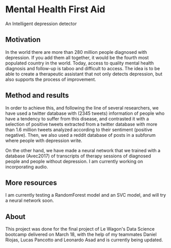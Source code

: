 # Mental Health First Aid

An Intelligent depression detector


## Motivation

In the world there are more than 280 million people diagnosed with depression. If you add them all together, it would be the fourth most populated country in the world. Today, access to quality mental health diagnosis and follow-up is taboo and difficult to access. The idea is to be able to create a therapeutic assistant that not only detects depression, but also supports the process of improvement.


## Method and results

In order to achieve this, and following the line of several researchers, we have used a twitter database with (2345 tweets) information of people who have a tendency to suffer from this disease, and contrasted it with a selection of positive tweets extracted from a twitter database with more than 1.6 million tweets analyzed according to their sentiment (positive negative).
Then, we also used a reddit database of posts in a subforum where people with depression write.


On the other hand, we have made a neural network that we trained with a database (Avec2017) of transcripts of therapy sessions of diagnosed people and people without depression. I am currently working on incorporating audio.


## More resources

I am currently testing a RandomForest model and an SVC model, and will try a neural network soon.

## About

This project was done for the final project of Le Wagon's Data Science bootcamp delivered on March 18, with the help of my teammates Daniel Riojas, Lucas Pancotto and Leonardo Asad and is currently being updated.
